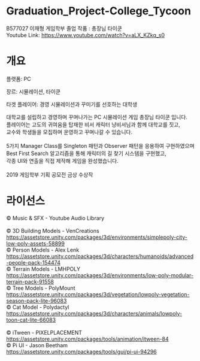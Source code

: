 # Graduation_Project-College_Tycoon
 B577027 이재형 게임학부 졸업 작품 : 총장님 타이쿤\
 Youtube Link: https://www.youtube.com/watch?v=aLX_KZkq_s0

# 개요

플랫폼: PC

장르: 시뮬레이션, 타이쿤

타겟 플레이어: 경영 시뮬레이션과 꾸미기를 선호하는 대학생


대학교를 설립하고 경영하며 꾸며나가는 PC 시뮬레이션 게임 총장님 타이쿤 입니다.\
플레이어는 고도의 귀여움을 탑재한 비서 캐릭터 냥비서님과 함께 대학교를 짓고,\
교수와 학생들을 모집하며 운영하고 꾸며나갈 수 있습니다.
\
\
5가지 Manager Class를 Singleton 패턴과 Observer 패턴을 응용하여 구현하였으며\
Best First Search 알고리즘을 통해 캐릭터의 길 찾기 시스템을 구현했고,\
각종 UI와 연출을 직접 제작해 게임을 완성했습니다.
\
\
2019 게임학부 기획 공모전 금상 수상작


# 라이선스

© Music & SFX - Youtube Audio Library
\
\
© 3D Building Models - VenCreations https://assetstore.unity.com/packages/3d/environments/simplepoly-city-low-poly-assets-58899 \
© Person Models - Alex Lenk https://assetstore.unity.com/packages/3d/characters/humanoids/advanced-people-pack-154474 \
© Terrain Models - LMHPOLY https://assetstore.unity.com/packages/3d/environments/low-poly-modular-terrain-pack-91558 \
© Tree Models - PolyMount https://assetstore.unity.com/packages/3d/vegetation/lowpoly-vegetation-season-pack-lite-96083 \
© Cat Model - Polydactyl https://assetstore.unity.com/packages/3d/characters/animals/lowpoly-toon-cat-lite-66083
\
\
© iTween - PIXELPLACEMENT https://assetstore.unity.com/packages/tools/animation/itween-84 \
© Pi UI - Jason Beetham https://assetstore.unity.com/packages/tools/gui/pi-ui-94296
